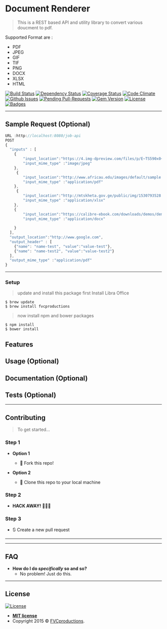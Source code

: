 # Document Renderer


> This is a REST based API and utility library to convert various doucment to pdf.

Supported Format are :
* PDF
* JPEG
* GIF
* TIF
* PNG
* DOCX
* XLSX
* HTML

[![Build Status](http://img.shields.io/travis/badges/badgerbadgerbadger.svg?style=flat-square)](https://travis-ci.org/badges/badgerbadgerbadger) [![Dependency Status](http://img.shields.io/gemnasium/badges/badgerbadgerbadger.svg?style=flat-square)](https://gemnasium.com/badges/badgerbadgerbadger) [![Coverage Status](http://img.shields.io/coveralls/badges/badgerbadgerbadger.svg?style=flat-square)](https://coveralls.io/r/badges/badgerbadgerbadger) [![Code Climate](http://img.shields.io/codeclimate/github/badges/badgerbadgerbadger.svg?style=flat-square)](https://codeclimate.com/github/badges/badgerbadgerbadger) [![Github Issues](http://githubbadges.herokuapp.com/badges/badgerbadgerbadger/issues.svg?style=flat-square)](https://github.com/badges/badgerbadgerbadger/issues) [![Pending Pull-Requests](http://githubbadges.herokuapp.com/badges/badgerbadgerbadger/pulls.svg?style=flat-square)](https://github.com/badges/badgerbadgerbadger/pulls) [![Gem Version](http://img.shields.io/gem/v/badgerbadgerbadger.svg?style=flat-square)](https://rubygems.org/gems/badgerbadgerbadger) [![License](http://img.shields.io/:license-mit-blue.svg?style=flat-square)](http://badges.mit-license.org) [![Badges](http://img.shields.io/:badges-9/9-ff6799.svg?style=flat-square)](https://github.com/badges/badgerbadgerbadger)

---

## Sample Request (Optional)

```javascript
URL :http://localhost:8080/job-api
POST
{
  "inputs" : [
    {
      	"input_location":"https://4.img-dpreview.com/files/p/E~TS590x0~articles/3925134721/0266554465.jpeg",
 		"input_mime_type" :"image/jpeg"
    },
     {
      	"input_location":"http://www.africau.edu/images/default/sample.pdf",
 		"input_mime_type" :"application/pdf"
    },
     {
      	"input_location":"http://mtskheta.gov.ge/public/img/1530793528.xlsx",
 		"input_mime_type" :"application/xlsx"
    },
    {
      	"input_location":"https://calibre-ebook.com/downloads/demos/demo.docx",
 		"input_mime_type" :"application/docx"
       
    }
  ],
  "output_location":"http://www.google.com",
  "output_header" : [
    {"name": "name-test", "value":"value-test"},
    {"name": "name-test2", "value":"value-test2"}
  ],
  "output_mime_type" :"application/pdf"
}
```

---

### Setup

> update and install this package first
> Install Libra Office 

```shell
$ brew update
$ brew install fvcproductions
```

> now install npm and bower packages

```shell
$ npm install
$ bower install
```


## Features
## Usage (Optional)
## Documentation (Optional)
## Tests (Optional)


---

## Contributing

> To get started...

### Step 1

- **Option 1**
    - 🍴 Fork this repo!

- **Option 2**
    - 👯 Clone this repo to your local machine 

### Step 2

- **HACK AWAY!** 🔨🔨🔨

### Step 3

- 🔃 Create a new pull request 
---


---

## FAQ

- **How do I do *specifically* so and so?**
    - No problem! Just do this.

---



## License

[![License](http://img.shields.io/:license-mit-blue.svg?style=flat-square)](http://badges.mit-license.org)

- **[MIT license](http://opensource.org/licenses/mit-license.php)**
- Copyright 2015 © <a href="http://fvcproductions.com" target="_blank">FVCproductions</a>.
